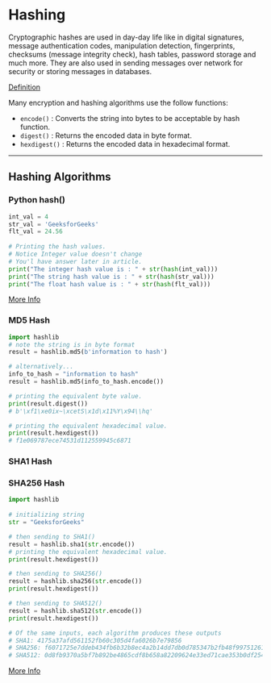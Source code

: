 # Hashing
Cryptographic hashes are used in day-day life like in digital signatures, message authentication codes, manipulation detection, fingerprints, checksums (message integrity check), hash tables, password storage and much more. They are also used in sending messages over network for security or storing messages in databases.

[Definition](https://www.investopedia.com/terms/b/business-intelligence-bi.asp)

Many encryption and hashing algorithms use the follow functions:

- `encode()` : Converts the string into bytes to be acceptable by hash function.
- `digest()` : Returns the encoded data in byte format.
- `hexdigest()` : Returns the encoded data in hexadecimal format.


---
## Hashing Algorithms

### Python hash()

```python
int_val = 4
str_val = 'GeeksforGeeks'
flt_val = 24.56
 
# Printing the hash values.
# Notice Integer value doesn't change
# You'l have answer later in article.
print("The integer hash value is : " + str(hash(int_val)))
print("The string hash value is : " + str(hash(str_val)))
print("The float hash value is : " + str(hash(flt_val)))
```
[More Info](https://www.geeksforgeeks.org/python-hash-method/)

### MD5 Hash 


```python
import hashlib
# note the string is in byte format
result = hashlib.md5(b'information to hash')

# alternatively...
info_to_hash = "information to hash"
result = hashlib.md5(info_to_hash.encode())

# printing the equivalent byte value.
print(result.digest())
# b'\xf1\xe0ix~\xcetS\x1d\x11%Y\x94\\hq'

# printing the equivalent hexadecimal value.
print(result.hexdigest())
# f1e069787ece74531d112559945c6871
```

### SHA1 Hash 



### SHA256 Hash 

```python
import hashlib
  
# initializing string
str = "GeeksforGeeks"

# then sending to SHA1()
result = hashlib.sha1(str.encode())
# printing the equivalent hexadecimal value.
print(result.hexdigest())

# then sending to SHA256()
result = hashlib.sha256(str.encode())
print(result.hexdigest())

# then sending to SHA512()
result = hashlib.sha512(str.encode())
print(result.hexdigest())

# Of the same inputs, each algorithm produces these outputs
# SHA1: 4175a37afd561152fb60c305d4fa6026b7e79856
# SHA256: f6071725e7ddeb434fb6b32b8ec4a2b14dd7db0d785347b2fb48f9975126178f
# SHA512: 0d8fb9370a5bf7b892be4865cdf8b658a82209624e33ed71cae353b0df254a75db63d1baa35ad99f26f1b399c31f3c666a7fc67ecef3bdcdb7d60e8ada90b722
```

[More Info](https://www.geeksforgeeks.org/sha-in-python/)

